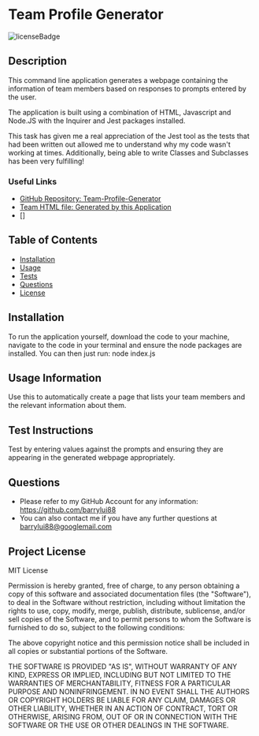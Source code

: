 # Team Profile Generator

![licenseBadge](https://img.shields.io/badge/license-MIT-informational)

## Description
This command line application generates a webpage containing the information of team members based on responses to prompts entered by the user.

The application is built using a combination of HTML, Javascript and Node.JS with the Inquirer and Jest packages installed.

This task has given me a real appreciation of the Jest tool as the tests that had been written out allowed me to understand why my code wasn't working at times. Additionally, being able to write Classes and Subclasses has been very fulfilling!

### Useful Links
* [GitHub Repository: Team-Profile-Generator](https://github.com/barrylui88/12-Team-Profile-Generator)
* [Team HTML file: Generated by this Application](https://github.com/barrylui88/12-Team-Profile-Generator/blob/main/output/team.html)
* []

## Table of Contents
* [Installation](#Installation)
* [Usage](#Usage-Information)
* [Tests](#Test-Instructions)
* [Questions](#Questions)
* [License](#Project-License)

## Installation
To run the application yourself, download the code to your machine, navigate to the code in your terminal and ensure the node packages are installed. You can then just run: node index.js

## Usage Information
Use this to automatically create a page that lists your team members and the relevant information about them.

## Test Instructions
Test by entering values against the prompts and ensuring they are appearing in the generated webpage appropriately.

## Questions
* Please refer to my GitHub Account for any information: https://github.com/barrylui88
* You can also contact me if you have any further questions at barrylui88@googlemail.com

## Project License
MIT License

Permission is hereby granted, free of charge, to any person obtaining a copy
of this software and associated documentation files (the "Software"), to deal
in the Software without restriction, including without limitation the rights
to use, copy, modify, merge, publish, distribute, sublicense, and/or sell
copies of the Software, and to permit persons to whom the Software is
furnished to do so, subject to the following conditions:

The above copyright notice and this permission notice shall be included in all
copies or substantial portions of the Software.

THE SOFTWARE IS PROVIDED "AS IS", WITHOUT WARRANTY OF ANY KIND, EXPRESS OR
IMPLIED, INCLUDING BUT NOT LIMITED TO THE WARRANTIES OF MERCHANTABILITY,
FITNESS FOR A PARTICULAR PURPOSE AND NONINFRINGEMENT. IN NO EVENT SHALL THE
AUTHORS OR COPYRIGHT HOLDERS BE LIABLE FOR ANY CLAIM, DAMAGES OR OTHER
LIABILITY, WHETHER IN AN ACTION OF CONTRACT, TORT OR OTHERWISE, ARISING FROM,
OUT OF OR IN CONNECTION WITH THE SOFTWARE OR THE USE OR OTHER DEALINGS IN THE
SOFTWARE.